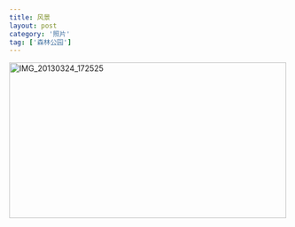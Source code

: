```yaml
---
title: 风景
layout: post
category: '照片'
tag: ['森林公园']
---
```


<a href="http://www.flickr.com/photos/89324643@N08/8770448038/" title="IMG_20130324_172525 by zhangwentao, on Flickr"><img src="http://farm4.staticflickr.com/3825/8770448038_166a9cf530.jpg" width="500" height="281" alt="IMG_20130324_172525"></a>
